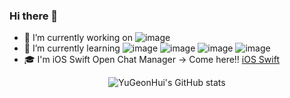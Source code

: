 ### Hi there 👋
- 🔭 I’m currently working on ![image](https://user-images.githubusercontent.com/96224311/177575418-19dd0a86-678c-4b7b-ac0f-b0001a43e32d.png)
- 🌱 I’m currently learning ![image](https://user-images.githubusercontent.com/96224311/177575536-062399f9-cc9c-46ab-afdf-3766c0b7ad2a.png) ![image](https://user-images.githubusercontent.com/96224311/177575562-f30ac2dd-ad21-4e08-ab0e-00bf74738508.png) ![image](https://user-images.githubusercontent.com/96224311/177575581-2883b2c4-a988-4c82-b862-1e72f29d463e.png) ![image](https://user-images.githubusercontent.com/96224311/177575595-af3a5390-a7b9-426c-8eee-3c0363349b46.png)
- :mortar_board: I'm iOS Swift Open Chat Manager -> Come here!! [iOS Swift](https://ios-swift.notion.site/iOS-Swift-8054f9ce4e4d4f96960a7058abcc3cd8) 

<div align=center>

![YuGeonHui's GitHub stats](https://github-readme-stats.vercel.app/api?username=YuGeonHui&show_icons=true&theme=radical)

</div>


